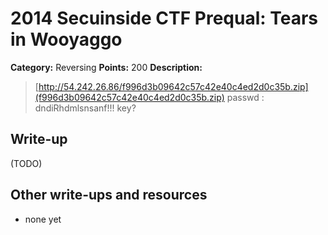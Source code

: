 # 2014 Secuinside CTF Prequal: Tears in Wooyaggo

**Category:** Reversing
**Points:** 200
**Description:**

> [http://54.242.26.86/f996d3b09642c57c42e40c4ed2d0c35b.zip](f996d3b09642c57c42e40c4ed2d0c35b.zip)
> passwd : dndiRhdmlsnsanf!!!
> key?

## Write-up

(TODO)

## Other write-ups and resources

* none yet
